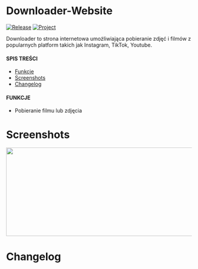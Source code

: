 # Downloader-Website
[![Release](https://img.shields.io/github/v/release/sagin-pl/Downloader-Website/)](https://github.com/sagin-pl/Downloader-Website/releases)
[![Project](https://img.shields.io/badge/project-SAGIN--PL-green)](https://github.com/sagin-pl)

Downloader to strona internetowa umożliwiająca pobieranie zdjęć i filmów z popularnych platform takich jak Instagram, TikTok, Youtube.

#### SPIS TREŚCI
- [Funkcje](#funkcje)
- [Screenshots](#screenshots)
- [Changelog](#changelog)

#### FUNKCJE
- Pobieranie filmu lub zdjęcia

# Screenshots
<img src='https://imgur.com/Xz2y6Rh.jpg' height='240' width='550'/>

# Changelog

